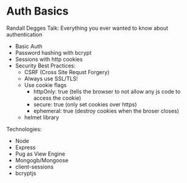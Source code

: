 # Auth Basics

Randall Degges Talk: Everything you ever wanted to know about authentication

- Basic Auth
- Password hashing with bcrypt
- Sessions with http cookies 
- Security Best Practices:
    - CSRF (Cross Site Requst Forgery)
    - Always use SSL/TLS!
    - Use cookie flags 
        - httpOnly: true (tells the browser to not allow any js code to access the cookie)
        - secure: true (only set cookies over https)
        - ephemeral: true (destroy cookies when the broser closes)
    - helmet library
  

Technologies:
- Node
- Express
- Pug as View Engine
- Mongogb/Mongoose
- client-sessions
- bcryptjs
